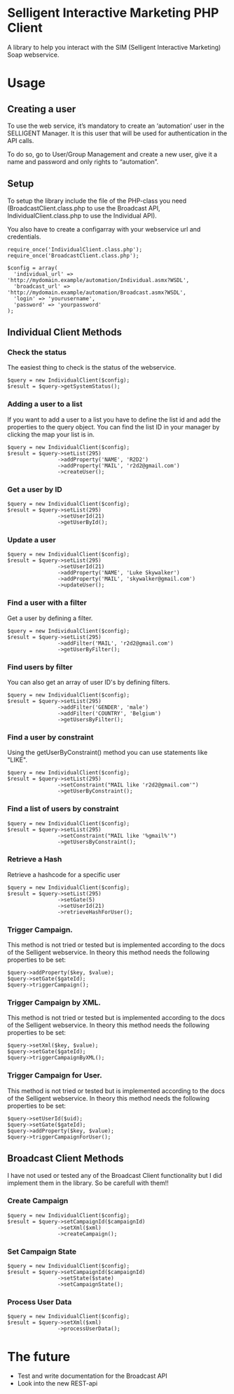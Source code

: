 # Selligent Interactive Marketing PHP Client
A library to help you interact with the SIM (Selligent Interactive Marketing) Soap webservice.

# Usage
## Creating a user
To use the web service, it’s mandatory to create an ‘automation’ user in the SELLIGENT Manager. It is this 
user that will be used for authentication in the API calls. 

To do so, go to User/Group Management and create a new user, give it a name and password and only 
rights to “automation”.

## Setup
To setup the library include the file of the PHP-class you need (BroadcastClient.class.php to use the Broadcast API, IndividualClient.class.php to use the Individual API).

You also have to create a configarray with your webservice url and credentials.

```
require_once('IndividualClient.class.php');
require_once('BroadcastClient.class.php');

$config = array(
  'individual_url' => 'http://mydomain.example/automation/Individual.asmx?WSDL',
  'broadcast_url' => 'http://mydomain.example/automation/Broadcast.asmx?WSDL',
  'login' => 'yourusername',
  'password' => 'yourpassword'
);
```

## Individual Client Methods
### Check the status
The easiest thing to check is the status of the webservice.

```
$query = new IndividualClient($config);
$result = $query->getSystemStatus();
```

### Adding a user to a list
If you want to add a user to a list you have to define the list id and add the properties to the query object. You can find the list ID in your manager by clicking the map your list is in.

```
$query = new IndividualClient($config);
$result = $query->setList(295)
                ->addProperty('NAME', 'R2D2')
                ->addProperty('MAIL', 'r2d2@gmail.com')
                ->createUser();
```

### Get a user by ID
```
$query = new IndividualClient($config);
$result = $query->setList(295)
                ->setUserId(21)
                ->getUserById();
```

### Update a user
```
$query = new IndividualClient($config);
$result = $query->setList(295)
                ->setUserId(21)
                ->addProperty('NAME', 'Luke Skywalker')
                ->addProperty('MAIL', 'skywalker@gmail.com')
                ->updateUser();
```

### Find a user with a filter
Get a user by defining a filter.
```
$query = new IndividualClient($config);
$result = $query->setList(295)
                ->addFilter('MAIL', 'r2d2@gmail.com')
                ->getUserByFilter(); 
```

### Find users by filter
You can also get an array of user ID's by defining filters.
```
$query = new IndividualClient($config);
$result = $query->setList(295)
                ->addFilter('GENDER', 'male')
                ->addFilter('COUNTRY', 'Belgium')
                ->getUsersByFilter();
```

### Find a user by constraint
Using the getUserByConstraint() method you can use statements like "LIKE".
```
$query = new IndividualClient($config);
$result = $query->setList(295)
                ->setConstraint("MAIL like 'r2d2@gmail.com'")
                ->getUserByConstraint();
```

### Find a list of users by constraint
```
$query = new IndividualClient($config);
$result = $query->setList(295)
                ->setConstraint("MAIL like '%gmail%'")
                ->getUsersByConstraint();
```

### Retrieve a Hash
Retrieve a hashcode for a specific user
```
$query = new IndividualClient($config);
$result = $query->setList(295)
                ->setGate(5)
                ->setUserId(21)
                ->retrieveHashForUser();
```

### Trigger Campaign.
This method is not tried or tested but is implemented according to the docs of the Selligent webservice. In theory this method needs the following properties to be set:
```
$query->addProperty($key, $value);
$query->setGate($gateId);
$query->triggerCampaign();
```

### Trigger Campaign by XML.
This method is not tried or tested but is implemented according to the docs of the Selligent webservice. In theory this method needs the following properties to be set:
```
$query->setXml($key, $value);
$query->setGate($gateId);
$query->triggerCampaignByXML();
```

### Trigger Campaign for User.
This method is not tried or tested but is implemented according to the docs of the Selligent webservice. In theory this method needs the following properties to be set:
```
$query->setUserId($uid);
$query->setGate($gateId);
$query->addProperty($key, $value);
$query->triggerCampaignForUser();
```

## Broadcast Client Methods
I have not used or tested any of the Broadcast Client functionality but I did implement them in the library. So be carefull with them!!

### Create Campaign
```
$query = new IndividualClient($config);
$result = $query->setCampaignId($campaignId)
                ->setXml($xml)
                ->createCampaign();
```

### Set Campaign State
```
$query = new IndividualClient($config);
$result = $query->setCampaignId($campaignId)
                ->setState($state)
                ->setCampaignState();
```

### Process User Data
```
$query = new IndividualClient($config);
$result = $query->setXml($xml)
                ->processUserData();
```

# The future
- Test and write documentation for the Broadcast API
- Look into the new REST-api